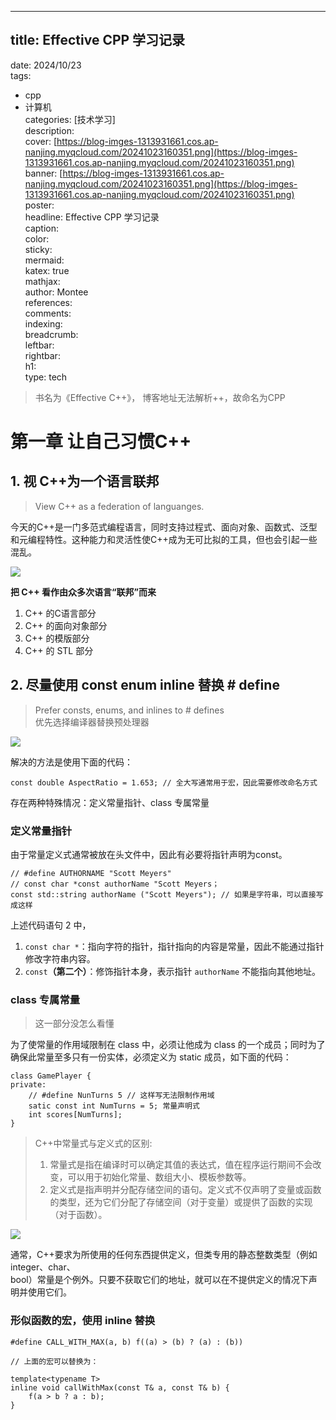 ---

## title: Effective CPP 学习记录  
date: 2024/10/23  
tags:  
  - cpp  
  - 计算机  
categories: [技术学习]  
description:   
cover: [https://blog-imges-1313931661.cos.ap-nanjing.myqcloud.com/20241023160351.png](https://blog-imges-1313931661.cos.ap-nanjing.myqcloud.com/20241023160351.png)  
banner: [https://blog-imges-1313931661.cos.ap-nanjing.myqcloud.com/20241023160351.png](https://blog-imges-1313931661.cos.ap-nanjing.myqcloud.com/20241023160351.png)  
poster:  
  headline: Effective CPP 学习记录  
  caption:   
  color:   
sticky:   
mermaid:   
katex: true  
mathjax:   
author: Montee  
references:   
comments:   
indexing:   
breadcrumb:   
leftbar:   
rightbar:   
h1:   
type: tech
> 书名为《Effective C++》， 博客地址无法解析++，故命名为CPP 
>

# 第一章 让自己习惯C++
## 1. 视  C++为一个语言联邦
> View C++ as a federation of languanges.
>

今天的C++是一门多范式编程语言，同时支持过程式、面向对象、函数式、泛型和元编程特性。这种能力和灵活性使C++成为无可比拟的工具，但也会引起一些混乱。

![](https://blog-imges-1313931661.cos.ap-nanjing.myqcloud.com/20241023161806.png)

**把 C++ 看作由众多次语言“联邦”而来**

1. C++ 的C语言部分
2. C++ 的面向对象部分
3. C++ 的模版部分
4. C++ 的 STL 部分

## 2. 尽量使用 const enum inline 替换 # define
> Prefer consts, enums, and inlines to # defines  
优先选择编译器替换预处理器
>

![](https://blog-imges-1313931661.cos.ap-nanjing.myqcloud.com/20241023163344.png)



解决的方法是使用下面的代码：

```plain
const double AspectRatio = 1.653; // 全大写通常用于宏，因此需要修改命名方式
```

存在两种特殊情况：定义常量指针、class 专属常量

### 定义常量指针
由于常量定义式通常被放在头文件中，因此有必要将指针声明为const。

```plain
// #define AUTHORNAME "Scott Meyers"
// const char *const authorName "Scott Meyers；
const std::string authorName ("Scott Meyers"); // 如果是字符串，可以直接写成这样
```

上述代码语句 2 中，

1. `const char *`：指向字符的指针，指针指向的内容是常量，因此不能通过指针修改字符串内容。
2. `const`**（第二个）**：修饰指针本身，表示指针 `authorName` 不能指向其他地址。

### class 专属常量
> 这一部分没怎么看懂 
>

为了使常量的作用域限制在 class 中，必须让他成为 class 的一个成员；同时为了确保此常量至多只有一份实体，必须定义为 static 成员，如下面的代码：

```plain
class GamePlayer {
private:
    // #define NunTurns 5 // 这样写无法限制作用域
    satic const int NumTurns = 5; 常量声明式
    int scores[NumTurns];
}
```

> C++中常量式与定义式的区别:
>
> 1. 常量式是指在编译时可以确定其值的表达式，值在程序运行期间不会改变，可以用于初始化常量、数组大小、模板参数等。 
> 2. 定义式是指声明并分配存储空间的语句。定义式不仅声明了变量或函数的类型，还为它们分配了存储空间（对于变量）或提供了函数的实现（对于函数）。
>

![](https://blog-imges-1313931661.cos.ap-nanjing.myqcloud.com/20241023172043.png)



通常，C++要求为所使用的任何东西提供定义，但类专用的静态整数类型（例如integer、char、  
bool）常量是个例外。只要不获取它们的地址，就可以在不提供定义的情况下声明并使用它们。



### 形似函数的宏，使用 inline 替换
```plain
#define CALL_WITH_MAX(a, b) f((a) > (b) ? (a) : (b))

// 上面的宏可以替换为：

template<typename T>
inline void callWithMax(const T& a, const T& b) {
    f(a > b ? a : b);
}
```

